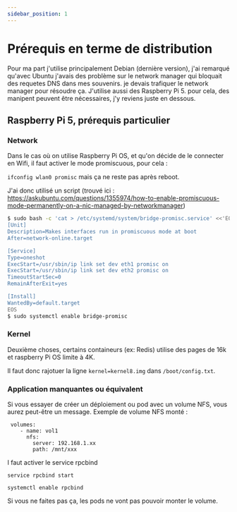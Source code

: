 ```yaml
---
sidebar_position: 1
---
```


# Prérequis en terme de distribution

Pour ma part j'utilise principalement Debian (dernière version), j'ai remarqué qu'avec Ubuntu j'avais des problème sur le network manager qui bloquait des requetes DNS dans mes souvenirs. je devais trafiquer le network manager pour résoudre ça.
J'utilise aussi des Raspberry Pi 5. pour cela, des manipent peuvent être nécessaires, j'y reviens juste en dessous.

## Raspberry Pi 5, prérequis particulier

### Network

Dans le cas où on utilise Raspberry Pi OS, et qu'on décide de le connecter en Wifi, il faut activer le mode promiscuous, pour cela :

`ifconfig wlan0 promisc` mais ça ne reste pas après reboot.


J'ai donc utilisé un script (trouvé ici : https://askubuntu.com/questions/1355974/how-to-enable-promiscuous-mode-permanently-on-a-nic-managed-by-networkmanager)
```bash
$ sudo bash -c 'cat > /etc/systemd/system/bridge-promisc.service' <<'EOS'
[Unit]
Description=Makes interfaces run in promiscuous mode at boot
After=network-online.target

[Service]
Type=oneshot
ExecStart=/usr/sbin/ip link set dev eth1 promisc on
ExecStart=/usr/sbin/ip link set dev eth2 promisc on
TimeoutStartSec=0
RemainAfterExit=yes

[Install]
WantedBy=default.target
EOS
$ sudo systemctl enable bridge-promisc
```

### Kernel
Deuxième choses, certains containeurs (ex: Redis) utilise des pages de 16k et raspberry Pi OS limite à 4K.

Il faut donc rajotuer la ligne `kernel=kernel8.img` dans `/boot/config.txt`.

### Application manquantes ou équivalent

Si vous essayer de créer un déploiement ou pod avec un volume NFS, vous aurez peut-être un message.
Exemple de volume NFS monté :
```
 volumes:
    - name: vol1
      nfs:
        server: 192.168.1.xx
        path: /mnt/xxx
```

I faut activer le service rpcbind

```
service rpcbind start

systemctl enable rpcbind
```

Si vous ne faites pas ça, les pods ne vont pas pouvoir monter le volume.
